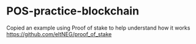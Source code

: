 # POS-practice-blockchain
Copied an example using Proof of stake to help understand how it works
https://github.com/eltNEG/proof_of_stake
